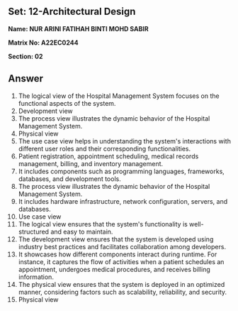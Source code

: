 ## Set: 12-Architectural Design

**Name: NUR ARINI FATIHAH BINTI MOHD SABIR**

**Matrix No: A22EC0244**

**Section: 02**

## Answer

1. The logical view of the Hospital Management System focuses on the functional
   aspects of the system.
2. Development view
3. The process view illustrates the dynamic behavior of the Hospital Management
   System.
4. Physical view
5. The use case view helps in understanding the system's interactions with
   different user roles and their corresponding functionalities.
6. Patient registration, appointment scheduling, medical records management, billing,
   and inventory management.
7. It includes components such as programming languages, frameworks, databases,
   and development tools.
8. The process view illustrates the dynamic behavior of the Hospital Management System.
9. It includes hardware infrastructure, network configuration, servers, and databases.
10. Use case view
11. The logical view ensures that the system's functionality is well-structured and
    easy to maintain.
12. The development view ensures that the system is developed using industry best
    practices and facilitates collaboration among developers.
13. It showcases how different components interact during runtime. For instance, it
    captures the flow of activities when a patient schedules an appointment, undergoes
    medical procedures, and receives billing information.
14. The physical view ensures that the system is deployed in an optimized manner,
    considering factors such as scalability, reliability, and security.
15. Physical view

  
